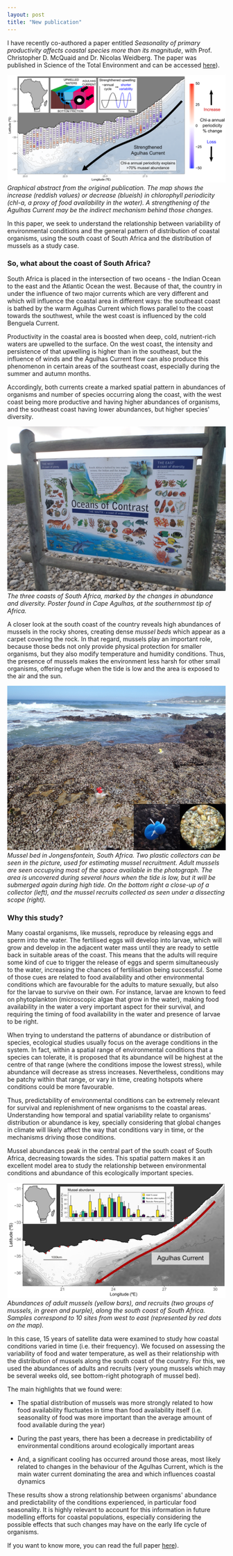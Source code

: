 ```yaml
---
layout: post
title: "New publication"
---
```


I have recently co-authored a paper entitled *Seasonality of primary productivity affects coastal species more than its magnitude*, with Prof. Christopher D. McQuaid and Dr. Nicolas Weidberg. The paper was published in Science of the Total Environment and can be accessed [here](https://authors.elsevier.com/a/1c8SoB8ccoPth)).

![Graphical-abstract](/assets/graphical-abstract.png) *Graphical abstract from the original publication. The map shows the increase (reddish values) or decrease (blueish) in chlorophyll periodicity (chl-a, a proxy of food availability in the water). A strengthening of the Agulhas Current may be the indirect mechanism behind those changes.*

In this paper, we seek to understand the relationship between variability of environmental conditions and the general pattern of distribution of coastal organisms, using the south coast of South Africa and the distribution of mussels as a study case.

### So, what about the coast of South Africa?

South Africa is placed in the intersection of two oceans - the Indian Ocean to the east and the Atlantic Ocean the west. Because of that, the country in under the influence of two major currents which are very different and which will influence the coastal area in different ways: the southeast coast is bathed by the warm Agulhas Current which flows parallel to the coast towards the southwest, while the west coast is influenced by the cold Benguela Current.

Productivity in the coastal area is boosted when deep, cold, nutrient-rich waters are upwelled to the surface. On the west coast, the intensity and persistence of that upwelling is higher than in the southeast, but the influence of winds and the Agulhas Current flow can also produce this phenomenon in certain areas of the southeast coast, especially during the summer and autumn months.

Accordingly, both currents create a marked spatial pattern in abundances of organisms and number of species occurring along the coast, with the west coast being more productive and having higher abundances of organisms, and the southeast coast having lower abundances, but higher species' diversity.

![Diversity](/assets/coast-diversity.jpg) *The three coasts of South Africa, marked by the changes in abundance and diversity. Poster found in Cape Agulhas, at the southernmost tip of Africa.*

A closer look at the south coast of the country reveals high abundances of mussels in the rocky shores, creating dense *mussel beds* which appear as a carpet covering the rock. In that regard, mussels play an important role, because those beds not only provide physical protection for smaller organisms, but they also modify temperature and humidity conditions. Thus, the presence of mussels makes the environment less harsh for other small organisms, offering refuge when the tide is low and the area is exposed to the air and the sun.

![Mussel-beds](/assets/mussel-bed.png) *Mussel bed in Jongensfontein, South Africa. Two plastic collectors can be seen in the picture, used for estimating mussel recruitment. Adult mussels are seen occupying most of the space available in the photograph. The area is uncovered during several hours when the tide is low, but it will be submerged again during high tide. On the bottom right a close-up of a collector (left), and the mussel recruits collected as seen under a dissecting scope (right).*

### Why this study?

Many coastal organisms, like mussels, reproduce by releasing eggs and sperm into the water. The fertilised eggs will develop into larvae, which will grow and develop in the adjacent water mass until they are ready to settle back in suitable areas of the coast. This means that the adults will require some kind of cue to trigger the release of eggs and sperm simultaneously to the water, increasing the chances of fertilisation being successful. Some of those cues are related to food availability and other environmental conditions which are favourable for the adults to mature sexually, but also for the larvae to survive on their own. For instance, larvae are known to feed on phytoplankton (microscopic algae that grow in the water), making food availability in the water a very important aspect for their survival, and requiring the timing of food availability in the water and presence of larvae to be right.

When trying to understand the patterns of abundance or distribution of species, ecological studies usually focus on the average conditions in the system. In fact, within a spatial range of environmental conditions that a species can tolerate, it is proposed that its abundance will be highest at the centre of that range (where the conditions impose the lowest stress), while abundance will decrease as stress increases. Nevertheless, conditions may be patchy within that range, or vary in time, creating hotspots where conditions could be more favourable.

Thus, predictability of environmental conditions can be extremely relevant for survival and replenishment of new organisms to the coastal areas. Understanding how temporal and spatial variability relate to organisms' distribution or abundance is key, specially considering that global changes in climate will likely affect the way that conditions vary in time, or the mechanisms driving those conditions.

Mussel abundances peak in the central part of the south coast of South Africa, decreasing towards the sides. This spatial pattern makes it an excellent model area to study the relationship between environmental conditions and abundance of this ecologically important species.

![Mussel-abundances-along-the-coast](/assets/mussel-abundance.png) *Abundances of adult mussels (yellow bars), and recruits (two groups of mussels, in green and purple), along the south coast of South Africa. Samples correspond to 10 sites from west to east (represented by red dots on the map).*

In this case, 15 years of satellite data were examined to study how coastal conditions varied in time (i.e. their frequency). We focused on assessing the variability of food and water temperature, as well as their relationship with the distribution of mussels along the south coast of the country. For this, we used the abundances of adults and recruits (very young mussels which may be several weeks old, see bottom-right photograph of mussel bed).

The main highlights that we found were:

- The spatial distribution of mussels was more strongly related to how food availability fluctuates in time than food availability itself (i.e. seasonality of food was more important than the average amount of food available during the year)

- During the past years, there has been a decrease in predictability of environmental conditions around ecologically important areas

- And, a significant cooling has occurred around those areas, most likely related to changes in the behaviour of the Agulhas Current, which is the main water current dominating the area and which influences coastal dynamics

These results show a strong relationship between organisms' abundance and predictability of the conditions experienced, in particular food seasonality. It is highly relevant to account for this information in future modelling efforts for coastal populations, especially considering the possible effects that such changes may have on the early life cycle of organisms.

If you want to know more, you can read the full paper [here](https://authors.elsevier.com/a/1c8SoB8ccoPth)).

